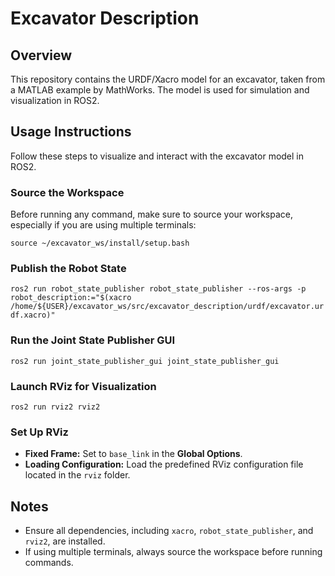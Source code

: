 # Excavator Description

## Overview
This repository contains the URDF/Xacro model for an excavator, taken from a MATLAB example by MathWorks. The model is used for simulation and visualization in ROS2.

## Usage Instructions
Follow these steps to visualize and interact with the excavator model in ROS2.

### Source the Workspace
Before running any command, make sure to source your workspace, especially if you are using multiple terminals:

`source ~/excavator_ws/install/setup.bash`

### Publish the Robot State

`ros2 run robot_state_publisher robot_state_publisher --ros-args -p robot_description:="$(xacro /home/${USER}/excavator_ws/src/excavator_description/urdf/excavator.urdf.xacro)"`

### Run the Joint State Publisher GUI

`ros2 run joint_state_publisher_gui joint_state_publisher_gui`

### Launch RViz for Visualization

`ros2 run rviz2 rviz2`

### Set Up RViz
- **Fixed Frame:** Set to `base_link` in the **Global Options**.
- **Loading Configuration:** Load the predefined RViz configuration file located in the `rviz` folder.

## Notes
- Ensure all dependencies, including `xacro`, `robot_state_publisher`, and `rviz2`, are installed.
- If using multiple terminals, always source the workspace before running commands.

